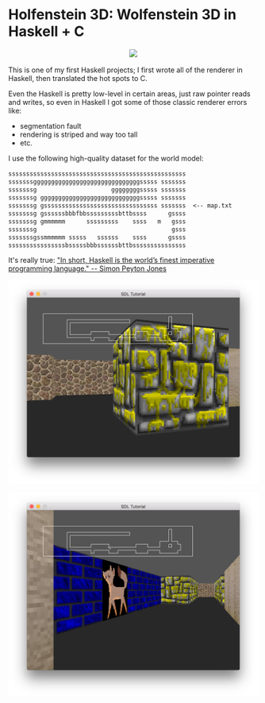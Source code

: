 Holfenstein 3D: Wolfenstein 3D in Haskell + C
======

<p align="center">
  <img src="https://raw.githubusercontent.com/GregoryTravis/holfenstein/master/screenshots/holfenstein.gif">
</p>

This is one of my first Haskell projects; I first wrote all of the renderer in Haskell, then translated the hot spots to C.

Even the Haskell is pretty low-level in certain areas, just raw pointer reads and writes, so even in Haskell I got some of those classic renderer errors like:

* segmentation fault
* rendering is striped and way too tall
* etc.

I use the following high-quality dataset for the world model:

```
ssssssssssssssssssssssssssssssssssssssssssssssssss
sssssssggggggggggggggggggggggggggggggsssss sssssss
sssssssg                     ggggggggsssss sssssss
sssssssg ggggggggggggggggggggggggggggsssss sssssss
sssssssg gssssssssssssssssssssssssssssssss sssssss  <-- map.txt
sssssssg gssssssbbbfbbsssssssssbttbssss      gssss
sssssssg gmmmmmm      sssssssss    ssss   m   gsss
sssssssg                                      gsss
sssssssgssmmmmmm sssss   ssssss    ssss      gssss
ssssssssssssssssbsssssbbbssssssbttbsssssssssssssss
```

It's really true: ["In short, Haskell is the world’s finest imperative programming language." -- Simon Peyton Jones](https://www.microsoft.com/en-us/research/wp-content/uploads/2016/07/mark.pdf?from=https%3A%2F%2Fresearch.microsoft.com%2Fen-us%2Fum%2Fpeople%2Fsimonpj%2Fpapers%2Fmarktoberdorf%2Fmark.pdf)

<p align="center">
  <img src="https://raw.githubusercontent.com/GregoryTravis/holfenstein/master/screenshots/wolf0.png">
</p>
<p align="center">
  <img src="https://raw.githubusercontent.com/GregoryTravis/holfenstein/master/screenshots/wolf1.png">
</p>
